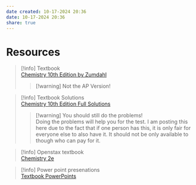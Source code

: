 ```yaml
---
date created: 10-17-2024 20:36
date: 10-17-2024 20:36
share: true
---
```

# Resources  
  
> [!info] Textbook  
> [Chemistry 10th Edition by Zumdahl](https://cdn.aamira.me/chem/chemistry-10th-edition-zumdahl.pdf?wrap=0)  
> > [!warning] Not the AP Version!  
  
> [!info] Textbook Solutions  
> [Chemistry 10th Edition Full Solutions](https://cdn.aamira.me/chem/full-solutions-manual.pdf?wrap=0)  
> > [!warning] You should still do the problems!  
> > Doing the problems will help you for the test. I am posting this here due to the fact that if one person has this, it is only fair for everyone else to also have it. It should not be only available to though who can pay for it.   
  
> [!info] Openstax textbook  
> [Chemistry 2e](https://openstax.org/details/books/chemistry-2e)  
  
> [!info] Power point presenations  
> [Textbook PowerPoints](https://drive.google.com/drive/folders/1IMd2iwYOYOHO52MO66yRWxqLlrnEquqg)